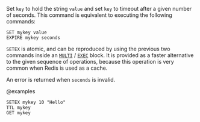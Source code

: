 Set `key` to hold the string `value` and set `key` to timeout after a given
number of seconds.
This command is equivalent to executing the following commands:

```
SET mykey value
EXPIRE mykey seconds
```

`SETEX` is atomic, and can be reproduced by using the previous two commands
inside an [`MULTI`](./multi) / [`EXEC`](./exec) block.
It is provided as a faster alternative to the given sequence of operations,
because this operation is very common when Redis is used as a cache.

An error is returned when `seconds` is invalid.

@examples

```cli
SETEX mykey 10 "Hello"
TTL mykey
GET mykey
```


